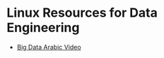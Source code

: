 # Linux Resources for Data Engineering

- [Big Data Arabic Video]([https://www.youtube.com/watch?v=gojeTqXdBH0&t=8407s](https://youtu.be/Q6G-J54vgKc?si=_Ug1HPPVvkYZq9WP))

